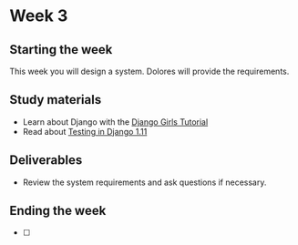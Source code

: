 # Week 3

## Starting the week
This week you will design a system. Dolores will provide the requirements.


## Study materials
- Learn about Django with the [Django Girls Tutorial](https://tutorial.djangogirls.org/en/)
- Read about [Testing in Django 1.11](https://docs.djangoproject.com/en/1.11/topics/testing/)

## Deliverables
- Review the system requirements and ask questions if necessary.

## Ending the week
- [ ]
